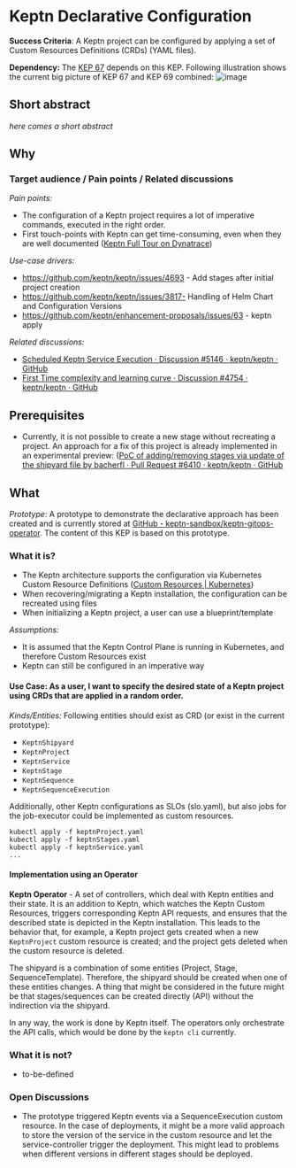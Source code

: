 # Keptn Declarative Configuration

**Success Criteria**: A Keptn project can be configured by applying a set of Custom Resources Definitions (CRDs) (YAML files).

**Dependency:** The [KEP 67](https://github.com/keptn/enhancement-proposals/pull/67) depends on this KEP. Following illustration shows the current big picture of KEP 67 and KEP 69 combined:
![image](https://user-images.githubusercontent.com/38893055/152119636-e989fcea-8c3a-4d10-b216-fd3fb6adc875.png)

## Short abstract
_here comes a short abstract_

## Why
### Target audience / Pain points / Related discussions

*Pain points:*
* The configuration of a Keptn project requires a lot of imperative commands, executed in the right order.
* First touch-points with Keptn can get time-consuming, even when they are well documented ([Keptn Full Tour on Dynatrace](https://tutorials.keptn.sh/tutorials/keptn-full-tour-dynatrace-011/index.html?index=..%2F..index#0))

*Use-case drivers:*

* https://github.com/keptn/keptn/issues/4693 - Add stages after initial project creation
* https://github.com/keptn/keptn/issues/3817- Handling of Helm Chart and Configuration Versions
* https://github.com/keptn/enhancement-proposals/issues/63 - keptn apply

*Related discussions:*

* [Scheduled Keptn Service Execution · Discussion #5146 · keptn/keptn · GitHub](https://github.com/keptn/keptn/discussions/5146)
* [First Time complexity and learning curve · Discussion #4754 · keptn/keptn · GitHub](https://github.com/keptn/keptn/discussions/4754)

## Prerequisites

* Currently, it is not possible to create a new stage without recreating a project. An approach for a fix of this project is already implemented in an experimental preview: ([PoC of adding/removing stages via update of the shipyard file by bacherfl · Pull Request #6410 · keptn/keptn · GitHub](https://github.com/keptn/keptn/pull/6410)

## What

*Prototype*: A prototype to demonstrate the declarative approach has been created and is currently stored at [GitHub - keptn-sandbox/keptn-gitops-operator](https://github.com/keptn-sandbox/keptn-gitops-operator). The content of this KEP is based on this prototype.

### What it is?

* The Keptn architecture supports the configuration via Kubernetes Custom Resource Definitions ([Custom Resources | Kubernetes](https://kubernetes.io/docs/concepts/extend-kubernetes/api-extension/custom-resources/))
* When recovering/migrating a Keptn installation, the configuration can be recreated using files
* When initializing a Keptn project, a user can use a blueprint/template

*Assumptions:*
* It is assumed that the Keptn Control Plane is running in Kubernetes, and therefore Custom Resources exist
* Keptn can still be configured in an imperative way

#### Use Case: As a user, I want to specify the desired state of a Keptn project using CRDs that are applied in a random order. 

*Kinds/Entities:* Following entities should exist as CRD (or exist in the current prototype):
* `KeptnShipyard`
* `KeptnProject`
* `KeptnService`
* `KeptnStage`
* `KeptnSequence`
* `KeptnSequenceExecution`

Additionally, other Keptn configurations as SLOs (slo.yaml), but also jobs for the job-executor could be implemented as custom resources.

```
kubectl apply -f keptnProject.yaml
kubectl apply -f keptnStages.yaml
kubectl apply -f keptnService.yaml
...
```

#### Implementation using an Operator

**Keptn Operator** - A set of controllers, which deal with Keptn entities and their state. It is an addition to Keptn, which watches the Keptn Custom Resources, triggers corresponding Keptn API requests, and ensures that the described state is depicted in the Keptn installation. This leads to the behavior that, for example, a Keptn project gets created when a new `KeptnProject` custom resource is created; and the project gets deleted when the custom resource is deleted.

The shipyard is a combination of some entities (Project, Stage, SequenceTemplate). Therefore, the shipyard should be created when one of these entities changes. A thing that might be considered in the future might be that stages/sequences can be created directly (API) without the indirection via the shipyard.

In any way, the work is done by Keptn itself. The operators only orchestrate the API calls, which would be done by the `keptn cli` currently.

### What it is not?

* to-be-defined

### Open Discussions

* The prototype triggered Keptn events via a SequenceExecution custom resource. In the case of deployments, it might be a more valid approach to store the version of the service in the custom resource and let the service-controller trigger the deployment. This might lead to problems when different versions in different stages should be deployed.